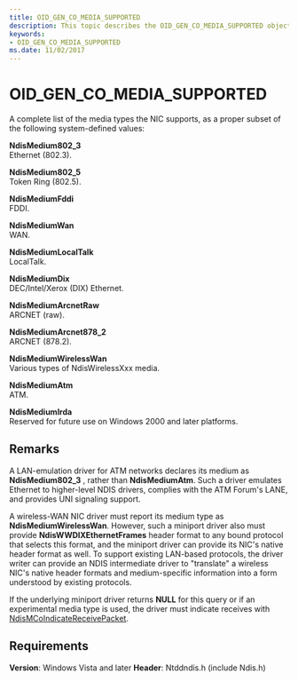 ```yaml
---
title: OID_GEN_CO_MEDIA_SUPPORTED
description: This topic describes the OID_GEN_CO_MEDIA_SUPPORTED object identifier (OID).
keywords:
- OID_GEN_CO_MEDIA_SUPPORTED
ms.date: 11/02/2017
---
```


# OID_GEN_CO_MEDIA_SUPPORTED

A complete list of the media types the NIC supports, as a proper subset of the following system-defined values:

**NdisMedium802_3**  
Ethernet (802.3).

**NdisMedium802_5**  
Token Ring (802.5).

**NdisMediumFddi**  
FDDI.

**NdisMediumWan**  
WAN.

**NdisMediumLocalTalk**  
LocalTalk.

**NdisMediumDix**  
DEC/Intel/Xerox (DIX) Ethernet.

**NdisMediumArcnetRaw**  
ARCNET (raw).

**NdisMediumArcnet878_2**  
ARCNET (878.2).

**NdisMediumWirelessWan**  
Various types of NdisWirelessXxx media.

**NdisMediumAtm**  
ATM.

**NdisMediumIrda**  
Reserved for future use on Windows 2000 and later platforms.

## Remarks

A LAN-emulation driver for ATM networks declares its medium as **NdisMedium802_3** , rather than **NdisMediumAtm**. Such a driver emulates Ethernet to higher-level NDIS drivers, complies with the ATM Forum's LANE, and provides UNI signaling support.

A wireless-WAN NIC driver must report its medium type as **NdisMediumWirelessWan**. However, such a miniport driver also must provide **NdisWWDIXEthernetFrames** header format to any bound protocol that selects this format, and the miniport driver can provide its NIC's native header format as well. To support existing LAN-based protocols, the driver writer can provide an NDIS intermediate driver to "translate" a wireless NIC's native header formats and medium-specific information into a form understood by existing protocols.

If the underlying miniport driver returns **NULL** for this query or if an experimental media type is used, the driver must indicate receives with [NdisMCoIndicateReceivePacket](/previous-versions/windows/hardware/network/ff553455(v=vs.85)).


## Requirements

**Version**: Windows Vista and later
**Header**: Ntddndis.h (include Ndis.h)
